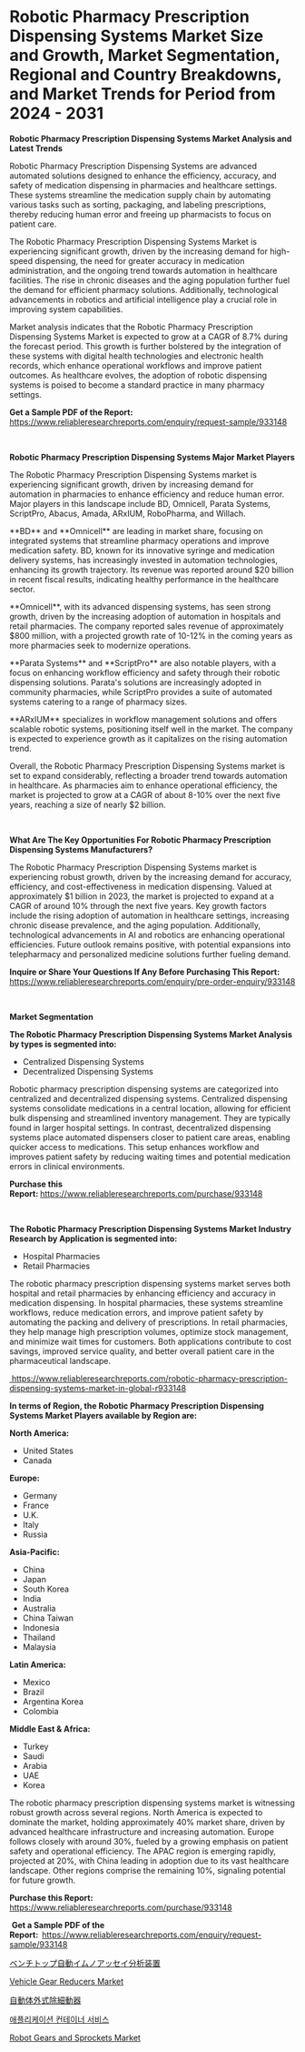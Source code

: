 <p><h1>Robotic Pharmacy Prescription Dispensing Systems Market Size and Growth, Market Segmentation, Regional and Country Breakdowns, and Market Trends for Period from 2024 -  2031</h1></p><p><strong>Robotic Pharmacy Prescription Dispensing Systems Market Analysis and Latest Trends</strong></p>
<p><p>Robotic Pharmacy Prescription Dispensing Systems are advanced automated solutions designed to enhance the efficiency, accuracy, and safety of medication dispensing in pharmacies and healthcare settings. These systems streamline the medication supply chain by automating various tasks such as sorting, packaging, and labeling prescriptions, thereby reducing human error and freeing up pharmacists to focus on patient care.</p><p>The Robotic Pharmacy Prescription Dispensing Systems Market is experiencing significant growth, driven by the increasing demand for high-speed dispensing, the need for greater accuracy in medication administration, and the ongoing trend towards automation in healthcare facilities. The rise in chronic diseases and the aging population further fuel the demand for efficient pharmacy solutions. Additionally, technological advancements in robotics and artificial intelligence play a crucial role in improving system capabilities.</p><p>Market analysis indicates that the Robotic Pharmacy Prescription Dispensing Systems Market is expected to grow at a CAGR of 8.7% during the forecast period. This growth is further bolstered by the integration of these systems with digital health technologies and electronic health records, which enhance operational workflows and improve patient outcomes. As healthcare evolves, the adoption of robotic dispensing systems is poised to become a standard practice in many pharmacy settings.</p></p>
<p><strong>Get a Sample PDF of the Report:&nbsp;</strong> <a href="https://www.reliableresearchreports.com/enquiry/request-sample/933148">https://www.reliableresearchreports.com/enquiry/request-sample/933148</a></p>
<p>&nbsp;</p>
<p><strong>Robotic Pharmacy Prescription Dispensing Systems Major Market Players</strong></p>
<p><p>The Robotic Pharmacy Prescription Dispensing Systems market is experiencing significant growth, driven by increasing demand for automation in pharmacies to enhance efficiency and reduce human error. Major players in this landscape include BD, Omnicell, Parata Systems, ScriptPro, Abacus, Amada, ARxIUM, RoboPharma, and Willach.</p><p>**BD** and **Omnicell** are leading in market share, focusing on integrated systems that streamline pharmacy operations and improve medication safety. BD, known for its innovative syringe and medication delivery systems, has increasingly invested in automation technologies, enhancing its growth trajectory. Its revenue was reported around $20 billion in recent fiscal results, indicating healthy performance in the healthcare sector.</p><p>**Omnicell**, with its advanced dispensing systems, has seen strong growth, driven by the increasing adoption of automation in hospitals and retail pharmacies. The company reported sales revenue of approximately $800 million, with a projected growth rate of 10-12% in the coming years as more pharmacies seek to modernize operations.</p><p>**Parata Systems** and **ScriptPro** are also notable players, with a focus on enhancing workflow efficiency and safety through their robotic dispensing solutions. Parata's solutions are increasingly adopted in community pharmacies, while ScriptPro provides a suite of automated systems catering to a range of pharmacy sizes.</p><p>**ARxIUM** specializes in workflow management solutions and offers scalable robotic systems, positioning itself well in the market. The company is expected to experience growth as it capitalizes on the rising automation trend.</p><p>Overall, the Robotic Pharmacy Prescription Dispensing Systems market is set to expand considerably, reflecting a broader trend towards automation in healthcare. As pharmacies aim to enhance operational efficiency, the market is projected to grow at a CAGR of about 8-10% over the next five years, reaching a size of nearly $2 billion.</p></p>
<p>&nbsp;</p>
<p><strong>What Are The Key Opportunities For Robotic Pharmacy Prescription Dispensing Systems Manufacturers?</strong></p>
<p><p>The Robotic Pharmacy Prescription Dispensing Systems market is experiencing robust growth, driven by the increasing demand for accuracy, efficiency, and cost-effectiveness in medication dispensing. Valued at approximately $1 billion in 2023, the market is projected to expand at a CAGR of around 10% through the next five years. Key growth factors include the rising adoption of automation in healthcare settings, increasing chronic disease prevalence, and the aging population. Additionally, technological advancements in AI and robotics are enhancing operational efficiencies. Future outlook remains positive, with potential expansions into telepharmacy and personalized medicine solutions further fueling demand.</p></p>
<p><strong>Inquire or Share Your Questions If Any Before Purchasing This Report:</strong> <a href="https://www.reliableresearchreports.com/enquiry/pre-order-enquiry/933148">https://www.reliableresearchreports.com/enquiry/pre-order-enquiry/933148</a></p>
<p>&nbsp;</p>
<p><strong>Market Segmentation</strong></p>
<p><strong>The Robotic Pharmacy Prescription Dispensing Systems Market Analysis by types is segmented into:</strong></p>
<p><ul><li>Centralized Dispensing Systems</li><li>Decentralized Dispensing Systems</li></ul></p>
<p><p>Robotic pharmacy prescription dispensing systems are categorized into centralized and decentralized dispensing systems. Centralized dispensing systems consolidate medications in a central location, allowing for efficient bulk dispensing and streamlined inventory management. They are typically found in larger hospital settings. In contrast, decentralized dispensing systems place automated dispensers closer to patient care areas, enabling quicker access to medications. This setup enhances workflow and improves patient safety by reducing waiting times and potential medication errors in clinical environments.</p></p>
<p><strong>Purchase this Report:&nbsp;</strong><a href="https://www.reliableresearchreports.com/purchase/933148">https://www.reliableresearchreports.com/purchase/933148</a></p>
<p>&nbsp;</p>
<p><strong>The Robotic Pharmacy Prescription Dispensing Systems Market Industry Research by Application is segmented into:</strong></p>
<p><ul><li>Hospital Pharmacies</li><li>Retail Pharmacies</li></ul></p>
<p><p>The robotic pharmacy prescription dispensing systems market serves both hospital and retail pharmacies by enhancing efficiency and accuracy in medication dispensing. In hospital pharmacies, these systems streamline workflows, reduce medication errors, and improve patient safety by automating the packing and delivery of prescriptions. In retail pharmacies, they help manage high prescription volumes, optimize stock management, and minimize wait times for customers. Both applications contribute to cost savings, improved service quality, and better overall patient care in the pharmaceutical landscape.</p></p>
<p><a href="https://www.reliableresearchreports.com/robotic-pharmacy-prescription-dispensing-systems-market-in-global-r933148">&nbsp;https://www.reliableresearchreports.com/robotic-pharmacy-prescription-dispensing-systems-market-in-global-r933148</a></p>
<p><strong>In terms of Region, the Robotic Pharmacy Prescription Dispensing Systems Market Players available by Region are:</strong></p>
<p>
    <p> <strong> North America: </strong>
        <ul>
            <li>United States</li>
            <li>Canada</li>
        </ul>
        </p> 
    <p> <strong> Europe: </strong>
        <ul>
            <li>Germany</li>
            <li>France</li>
            <li>U.K.</li>
            <li>Italy</li>
            <li>Russia</li>
        </ul>
        </p> 
    <p> <strong> Asia-Pacific: </strong>
        <ul>
            <li>China</li>
            <li>Japan</li>
            <li>South Korea</li>
            <li>India</li>
            <li>Australia</li>
            <li>China Taiwan</li>
            <li>Indonesia</li>
            <li>Thailand</li>
            <li>Malaysia</li>
        </ul>
        </p> 
    <p> <strong> Latin America: </strong>
        <ul>
            <li>Mexico</li>
            <li>Brazil</li>
            <li>Argentina Korea</li>
            <li>Colombia</li>
        </ul>
        </p> 
    <p> <strong> Middle East & Africa: </strong>
        <ul>
            <li>Turkey</li>
            <li>Saudi</li>
            <li>Arabia</li>
            <li>UAE</li>
            <li>Korea</li>
        </ul>
    </p>
    </p>
<p><p>The robotic pharmacy prescription dispensing systems market is witnessing robust growth across several regions. North America is expected to dominate the market, holding approximately 40% market share, driven by advanced healthcare infrastructure and increasing automation. Europe follows closely with around 30%, fueled by a growing emphasis on patient safety and operational efficiency. The APAC region is emerging rapidly, projected at 20%, with China leading in adoption due to its vast healthcare landscape. Other regions comprise the remaining 10%, signaling potential for future growth.</p></p>
<p><strong>Purchase this Report: </strong><a href="https://www.reliableresearchreports.com/purchase/933148">https://www.reliableresearchreports.com/purchase/933148</a></p>
<p>&nbsp;<strong>Get a Sample PDF of the Report:&nbsp;&nbsp;</strong><a href="https://www.reliableresearchreports.com/enquiry/request-sample/933148">https://www.reliableresearchreports.com/enquiry/request-sample/933148</a></p>
<p><strong></strong></p>
<p><p><a href="https://medium.com/@kathleencrooks2003/bench-top-automated-immunoassay-analyzer-4899dcad3d83">ベンチトップ自動イムノアッセイ分析装置</a></p><p><a href="https://issuu.com/reportprime-2/docs/vehicle-gear-reducers-market-size-2_e9f2662263a216">Vehicle Gear Reducers Market</a></p><p><a href="https://medium.com/@kathleencrooks2003/automated-external-defibrillator-market-%E3%81%AE%E3%82%B0%E3%83%AD%E3%83%BC%E3%83%90%E3%83%AB%E5%B8%82%E5%A0%B4%E6%A6%82%E8%A6%81%E3%81%AF-%E4%B8%96%E7%95%8C%E3%81%8A%E3%82%88%E3%81%B3%E4%B8%BB%E8%A6%81%E5%B8%82%E5%A0%B4%E3%81%AB%E3%81%8A%E3%81%91%E3%82%8B%E6%A5%AD%E7%95%8C%E3%81%AB%E5%BD%B1%E9%9F%BF%E3%82%92%E4%B8%8E%E3%81%88%E3%82%8B%E4%B8%BB%E8%A6%81%E3%81%AA%E3%83%88%E3%83%AC%E3%83%B3%E3%83%89%E3%81%AB%E3%81%A4%E3%81%84%E3%81%A6-%E7%8B%AC%E8%87%AA%E3%81%AE%E8%A6%96%E7%82%B9%E3%82%92%E6%8F%90%E4%BE%9B%E3%81%97%E3%81%BE%E3%81%99-92246a37684b">自動体外式除細動器</a></p><p><a href="https://medium.com/@vlcostes/application-container-service-market-%EC%9D%98-%EA%B8%80%EB%A1%9C%EB%B2%8C-%EC%8B%9C%EC%9E%A5-%EA%B0%9C%EC%9A%94%EB%8A%94-%EC%A0%84-%EC%84%B8%EA%B3%84-%EB%B0%8F-%EC%A3%BC%EC%9A%94-%EC%8B%9C%EC%9E%A5%EC%9D%98-%EC%82%B0%EC%97%85%EC%97%90-%EC%98%81%ED%96%A5%EC%9D%84-%EB%AF%B8%EC%B9%98%EB%8A%94-%EC%A3%BC%EC%9A%94-%ED%8A%B8%EB%A0%8C%EB%93%9C%EC%97%90-%EB%8C%80%ED%95%9C-%EB%8F%85%ED%8A%B9%ED%95%9C-%EA%B4%80%EC%A0%90%EC%9D%84-6bfef5f449b4">애플리케이션 컨테이너 서비스</a></p><p><a href="https://github.com/RunaHaque64/Market-Research-Report-List-1/blob/main/robot-gears-and-sprockets-market.md">Robot Gears and Sprockets Market</a></p></p>